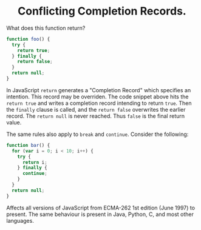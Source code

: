 <h1 align="center"><b>Conflicting Completion Records.</b></h1>

What does this function return?

```js
function foo() {
  try {
    return true;
  } finally {
    return false;
  }
  return null;
}
```

In JavaScript `return` generates a "Completion Record" which specifies an
intention.  This record may be overriden.  The code snippet above hits the
`return true` and writes a completion record intending to return `true`.
Then the `finally` clause is called, and the `return false` overwrites the
earlier record.  The `return null` is never reached.  Thus `false` is the
final return value.

The same rules also apply to `break` and `continue`.  Consider the following:

```js
function bar() {
  for (var i = 0; i < 10; i++) {
    try {
      return i;
    } finally {
      continue;
    }
  }
  return null;
}
```

Affects all versions of JavaScript from ECMA-262 1st edition (June 1997) to present.
The same behaviour is present in Java, Python, C, and most other languages.
